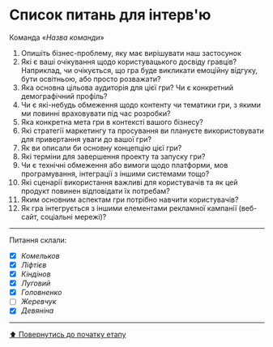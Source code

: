 # Список питань для інтерв'ю
Команда «*Назва команди*»

1. Опишіть бізнес-проблему, яку має вирішувати наш застосунок
2. Які є ваші очікування щодо користувацького досвіду гравців? Наприклад, чи очікується, що гра буде викликати емоційну відгуку, бути освітньою, або просто розважати?
3. Яка основна цільова аудиторія для цієї гри? Чи є конкретний демографічний профіль?
4. Чи є які-небудь обмеження щодо контенту чи тематики гри, з якими ми повинні враховувати під час розробки?
5. Яка конкретна мета гри в контексті вашого бізнесу?
6. Які стратегії маркетингу та просування ви плануєте використовувати для привертання уваги до вашої гри?
7. Як ви описали би основну концепцію цієї гри?
8. Які терміни для завершення проекту та запуску гри?
9. Чи є технічні обмеження або вимоги щодо платформи, мов програмування, інтеграції з іншими системами тощо?
10. Які сценарії використання важливі для користувачів та як цей продукт повинен відповідати їх потребам?
11. Яким основним аспектам гри потрібно навчити користувачів?
12. Як гра інтегрується з іншими елементами рекламної кампанії (веб-сайт, соціальні мережі)?

---
Питання склали:			

- [X] *Комельков*
- [x] *Ліфтієв*
- [x] *Кіндінов*
- [X] *Луговий*
- [X] *Головненко*
- [ ] *Жеревчук*
- [x] *Девяніна*
---
[:arrow_up: Повернутись до початку етапу](/docs/1.Envisioning/README.md)
